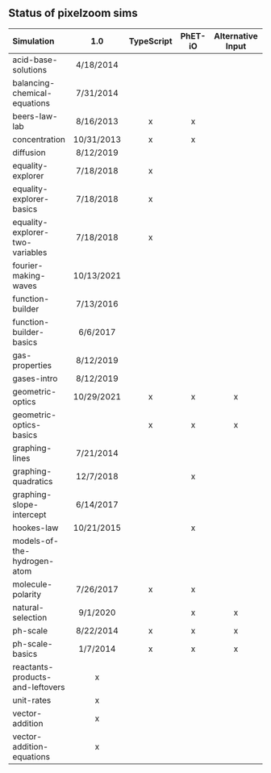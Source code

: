 ## Status of pixelzoom sims 

| Simulation                       |    1.0     | TypeScript | PhET-iO  | Alternative Input  | UI Sound  | Dynamic Locale |
|:---------------------------------|:----------:|:----------:|:--------:|:------------------:|:---------:|:--------------:|
| acid-base-solutions              | 4/18/2014  |            |          |                    |           |       x        |
| balancing-chemical-equations     | 7/31/2014  |            |          |                    |           |                |
| beers-law-lab                    | 8/16/2013  |     x      |    x     |                    |           |                |
| concentration                    | 10/31/2013 |     x      |    x     |                    |           |                |
| diffusion                        | 8/12/2019  |            |          |                    |           |                |
| equality-explorer                | 7/18/2018  |     x      |          |                    |           |                |
| equality-explorer-basics         | 7/18/2018  |     x      |          |                    |           |                |
| equality-explorer-two-variables  | 7/18/2018  |     x      |          |                    |           |                |
| fourier-making-waves             | 10/13/2021 |            |          |                    |           |                |
| function-builder                 | 7/13/2016  |            |          |                    |           |                |
| function-builder-basics          | 6/6/2017   |            |          |                    |           |                |
| gas-properties                   | 8/12/2019  |            |          |                    |           |                |
| gases-intro                      | 8/12/2019  |            |          |                    |           |                |
| geometric-optics                 | 10/29/2021 |     x      |    x     |         x          |     x     |       x        |
| geometric-optics-basics          |            |     x      |    x     |         x          |     x     |       x        |
| graphing-lines                   | 7/21/2014  |            |          |                    |           |                |
| graphing-quadratics              | 12/7/2018  |            |    x     |                    |           |                |
| graphing-slope-intercept         | 6/14/2017  |            |          |                    |           |                |
| hookes-law                       | 10/21/2015 |            |    x     |                    |           |                |
| models-of-the-hydrogen-atom      |            |            |          |                    |           |       x        |
| molecule-polarity                | 7/26/2017  |     x      |    x     |                    |           |                |
| natural-selection                | 9/1/2020   |            |    x     |         x          |     x     |       x        |
| ph-scale                         | 8/22/2014  |     x      |    x     |         x          |     x     |       x        |
| ph-scale-basics                  | 1/7/2014   |     x      |    x     |         x          |     x     |       x        |
| reactants-products-and-leftovers |     x      |            |          |                    |           |                |
| unit-rates                       |     x      |            |          |                    |           |                |
| vector-addition                  |     x      |            |          |                    |           |                |
| vector-addition-equations        |     x      |            |          |                    |           |                |
